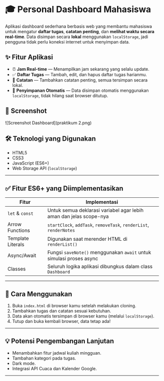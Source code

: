 # 🎓 Personal Dashboard Mahasiswa

Aplikasi dashboard sederhana berbasis web yang membantu mahasiswa untuk mengatur **daftar tugas**, **catatan penting**, dan **melihat waktu secara real-time**. Data disimpan secara **lokal** menggunakan `localStorage`, jadi pengguna tidak perlu koneksi internet untuk menyimpan data.

## ✨ Fitur Aplikasi

- ⏰ **Jam Real-time** — Menampilkan jam sekarang yang selalu update.
- ✅ **Daftar Tugas** — Tambah, edit, dan hapus daftar tugas harianmu.
- 📝 **Catatan** — Tambahkan catatan penting, semua tersimpan secara lokal.
- 💾 **Penyimpanan Otomatis** — Data disimpan otomatis menggunakan `localStorage`, tidak hilang saat browser ditutup.

## 📸 Screenshot


![Screenshot Dashboard](praktikum 2.png)

## 🛠️ Teknologi yang Digunakan

- HTML5
- CSS3
- JavaScript (ES6+)
- Web Storage API (`localStorage`)

---

## ✅ Fitur ES6+ yang Diimplementasikan

| Fitur                 | Implementasi                                                                 |
|----------------------|------------------------------------------------------------------------------|
| `let` & `const`       | Untuk semua deklarasi variabel agar lebih aman dan jelas scope-nya          |
| Arrow Functions       | `startClock`, `addTask`, `removeTask`, `renderList`, `renderNotes`          |
| Template Literals     | Digunakan saat merender HTML di `renderList()`                              |
| Async/Await           | Fungsi `saveNote()` menggunakan `await` untuk simulasi proses async         |
| Classes               | Seluruh logika aplikasi dibungkus dalam class `Dashboard`                   |

---

## 🧠 Cara Menggunakan

1. Buka `index.html` di browser kamu setelah melakukan cloning.
2. Tambahkan tugas dan catatan sesuai kebutuhan.
3. Data akan otomatis tersimpan di browser kamu (melalui `localStorage`).
4. Tutup dan buka kembali browser, data tetap ada!

---

## 💡 Potensi Pengembangan Lanjutan

- Menambahkan fitur jadwal kuliah mingguan.
- Tambahan kategori pada tugas.
- Dark mode.
- Integrasi API Cuaca dan Kalender Google.

---
